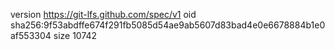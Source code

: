 version https://git-lfs.github.com/spec/v1
oid sha256:9f53abdffe674f291fb5085d54ae9ab5607d83bad4e0e6678884b1e0af553304
size 10742
